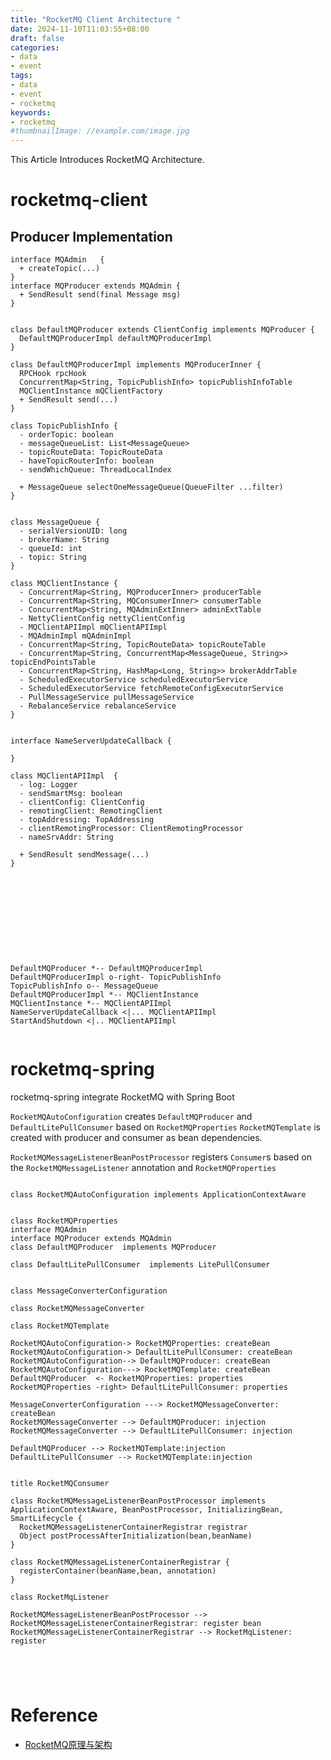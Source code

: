 ```yaml
---
title: "RocketMQ Client Architecture "
date: 2024-11-10T11:03:55+08:00
draft: false
categories:
- data
- event
tags:
- data
- event
- rocketmq
keywords:
- rocketmq
#thumbnailImage: //example.com/image.jpg
---
```

This Article Introduces RocketMQ Architecture.
<!--more-->

# rocketmq-client




## Producer Implementation

```plantuml
interface MQAdmin   {
  + createTopic(...)
}
interface MQProducer extends MQAdmin {
  + SendResult send(final Message msg)
}


class DefaultMQProducer extends ClientConfig implements MQProducer {
  DefaultMQProducerImpl defaultMQProducerImpl
}

class DefaultMQProducerImpl implements MQProducerInner {
  RPCHook rpcHook
  ConcurrentMap<String, TopicPublishInfo> topicPublishInfoTable
  MQClientInstance mQClientFactory
  + SendResult send(...)
}

class TopicPublishInfo {
  - orderTopic: boolean
  - messageQueueList: List<MessageQueue>
  - topicRouteData: TopicRouteData
  - haveTopicRouterInfo: boolean
  - sendWhichQueue: ThreadLocalIndex

  + MessageQueue selectOneMessageQueue(QueueFilter ...filter)
}


class MessageQueue {
  - serialVersionUID: long
  - brokerName: String
  - queueId: int
  - topic: String
}

class MQClientInstance {
  - ConcurrentMap<String, MQProducerInner> producerTable
  - ConcurrentMap<String, MQConsumerInner> consumerTable
  - ConcurrentMap<String, MQAdminExtInner> adminExtTable
  - NettyClientConfig nettyClientConfig
  - MQClientAPIImpl mQClientAPIImpl
  - MQAdminImpl mQAdminImpl
  - ConcurrentMap<String, TopicRouteData> topicRouteTable
  - ConcurrentMap<String, ConcurrentMap<MessageQueue, String>> topicEndPointsTable
  - ConcurrentMap<String, HashMap<Long, String>> brokerAddrTable
  - ScheduledExecutorService scheduledExecutorService
  - ScheduledExecutorService fetchRemoteConfigExecutorService
  - PullMessageService pullMessageService
  - RebalanceService rebalanceService
}


interface NameServerUpdateCallback {

}

class MQClientAPIImpl  {
  - log: Logger
  - sendSmartMsg: boolean
  - clientConfig: ClientConfig
  - remotingClient: RemotingClient
  - topAddressing: TopAddressing
  - clientRemotingProcessor: ClientRemotingProcessor
  - nameSrvAddr: String

  + SendResult sendMessage(...)
}











DefaultMQProducer *-- DefaultMQProducerImpl
DefaultMQProducerImpl o-right- TopicPublishInfo
TopicPublishInfo o-- MessageQueue
DefaultMQProducerImpl *-- MQClientInstance
MQClientInstance *-- MQClientAPIImpl
NameServerUpdateCallback <|... MQClientAPIImpl
StartAndShutdown <|.. MQClientAPIImpl


```



# rocketmq-spring
rocketmq-spring integrate RocketMQ with Spring Boot

`RocketMQAutoConfiguration` creates `DefaultMQProducer` and `DefaultLitePullConsumer` based on `RocketMQProperties`
`RocketMQTemplate` is created with producer and consumer as bean dependencies.

`RocketMQMessageListenerBeanPostProcessor` registers `Consumer`s based on the `RocketMQMessageListener` annotation and `RocketMQProperties`

```plantuml

class RocketMQAutoConfiguration implements ApplicationContextAware


class RocketMQProperties
interface MQAdmin  
interface MQProducer extends MQAdmin
class DefaultMQProducer  implements MQProducer

class DefaultLitePullConsumer  implements LitePullConsumer


class MessageConverterConfiguration 

class RocketMQMessageConverter

class RocketMQTemplate 

RocketMQAutoConfiguration-> RocketMQProperties: createBean
RocketMQAutoConfiguration-> DefaultLitePullConsumer: createBean
RocketMQAutoConfiguration--> DefaultMQProducer: createBean
RocketMQAutoConfiguration---> RocketMQTemplate: createBean
DefaultMQProducer  <- RocketMQProperties: properties
RocketMQProperties -right> DefaultLitePullConsumer: properties

MessageConverterConfiguration ---> RocketMQMessageConverter: createBean
RocketMQMessageConverter --> DefaultMQProducer: injection
RocketMQMessageConverter --> DefaultLitePullConsumer: injection

DefaultMQProducer --> RocketMQTemplate:injection
DefaultLitePullConsumer --> RocketMQTemplate:injection


```
```plantuml
title RocketMQConsumer

class RocketMQMessageListenerBeanPostProcessor implements ApplicationContextAware, BeanPostProcessor, InitializingBean, SmartLifecycle {
  RocketMQMessageListenerContainerRegistrar registrar
  Object postProcessAfterInitialization(bean,beanName)
}

class RocketMQMessageListenerContainerRegistrar {
  registerContainer(beanName,bean, annotation)
}

class RocketMqListener

RocketMQMessageListenerBeanPostProcessor --> RocketMQMessageListenerContainerRegistrar: register bean
RocketMQMessageListenerContainerRegistrar --> RocketMqListener: register





```



# Reference

* [RocketMQ原理与架构](https://rocketmq.io/course/baseLearn/rocketmq_learning-framework/)